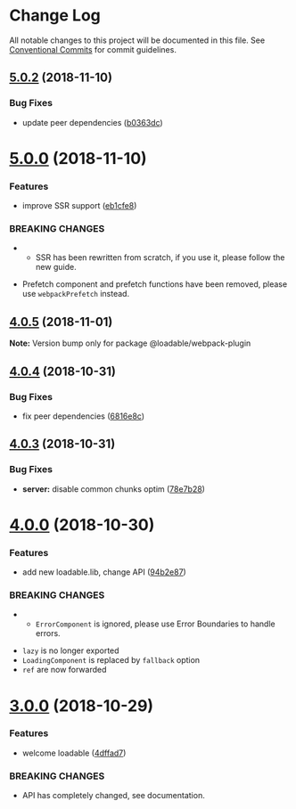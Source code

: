 # Change Log

All notable changes to this project will be documented in this file.
See [Conventional Commits](https://conventionalcommits.org) for commit guidelines.

## [5.0.2](https://github.com/smooth-code/loadable-components/compare/v5.0.1...v5.0.2) (2018-11-10)


### Bug Fixes

* update peer dependencies ([b0363dc](https://github.com/smooth-code/loadable-components/commit/b0363dc))





# [5.0.0](https://github.com/smooth-code/loadable-components/compare/v4.0.5...v5.0.0) (2018-11-10)


### Features

* improve SSR support ([eb1cfe8](https://github.com/smooth-code/loadable-components/commit/eb1cfe8))


### BREAKING CHANGES

* - SSR has been rewritten from scratch, if you use it, please follow the
new guide.
- Prefetch component and prefetch functions have been removed, please
use `webpackPrefetch` instead.





## [4.0.5](https://github.com/smooth-code/loadable-components/compare/v4.0.4...v4.0.5) (2018-11-01)

**Note:** Version bump only for package @loadable/webpack-plugin





## [4.0.4](https://github.com/smooth-code/loadable-components/compare/v4.0.3...v4.0.4) (2018-10-31)


### Bug Fixes

* fix peer dependencies ([6816e8c](https://github.com/smooth-code/loadable-components/commit/6816e8c))





## [4.0.3](https://github.com/smooth-code/loadable-components/compare/v4.0.2...v4.0.3) (2018-10-31)


### Bug Fixes

* **server:** disable common chunks optim ([78e7b28](https://github.com/smooth-code/loadable-components/commit/78e7b28))





# [4.0.0](https://github.com/smooth-code/loadable-components/compare/v3.0.2...v4.0.0) (2018-10-30)


### Features

* add new loadable.lib, change API ([94b2e87](https://github.com/smooth-code/loadable-components/commit/94b2e87))


### BREAKING CHANGES

* - `ErrorComponent` is ignored, please use Error Boundaries to handle errors.
- `lazy` is no longer exported
- `LoadingComponent` is replaced by `fallback` option
- `ref` are now forwarded





# [3.0.0](https://github.com/smooth-code/loadable-components/compare/v2.2.3...v3.0.0) (2018-10-29)


### Features

* welcome loadable ([4dffad7](https://github.com/smooth-code/loadable-components/commit/4dffad7))


### BREAKING CHANGES

* API has completely changed, see documentation.
